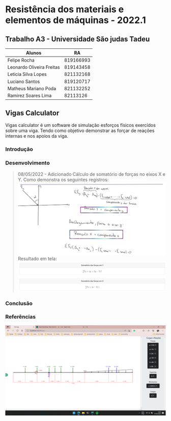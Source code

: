 # Resistência dos materiais e elementos de máquinas - 2022.1
## Trabalho A3 - Universidade São judas Tadeu

| Alunos                    | RA        |
|---------------------------|-----------|
| Felipe Rocha              | 819166993 |
| Leonardo Oliveira Freitas | 819143458 |
| Leticia Silva Lopes       | 821132168 |
| Luciano Santos            | 819120717 |
| Matheus Mariano Poda      | 821132252 |
| Ramirez Soares Lima       | 82113126  |


## Vigas Calculator
  Vigas calculator é um software de simulação esforços físicos exercídos sobre uma viga. Tendo como objetivo
  demonstrar as forçar de reações internas e nos apoios da viga.

### Introdução

### Desenvolvimento

 > 08/05/2022 - Adicionado Cálculo de somatório de forças no eixos X e Y.
Como demonstra os seguintes registros:
![calculo-em-maos](./file/calculo-somatorio-de-forcas.png)
 > Resultado em tela:
![calculo-em-maos](./file/calculo-somatorio-de-forcas-resultado.png)

### Conclusão

### Referências

![demonstracao](./file/vigas-calculator.png)


